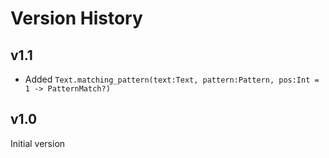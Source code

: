 # Version History

## v1.1
- Added `Text.matching_pattern(text:Text, pattern:Pattern, pos:Int = 1 -> PatternMatch?)`

## v1.0

Initial version
